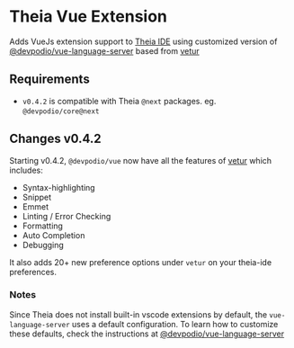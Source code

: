 # Theia Vue Extension
Adds VueJs extension support to [Theia IDE](https://www.theia-ide.org/) using customized version of [@devpodio/vue-language-server](https://github.com/Devpodio/vue-language-server) based from [vetur](https://github.com/vuejs/vetur/tree/master/server)

## Requirements
- `v0.4.2` is compatible with Theia `@next` packages. eg. `@devpodio/core@next`

## Changes v0.4.2

Starting v0.4.2, `@devpodio/vue` now have all the features of [vetur](https://github.com/vuejs/vetur) which includes:
- Syntax-highlighting
- Snippet
- Emmet
- Linting / Error Checking
- Formatting
- Auto Completion
- Debugging

It also adds 20+ new preference options under `vetur` on your theia-ide preferences.

### Notes
Since Theia does not install built-in vscode extensions by default, the `vue-language-server` uses a default configuration.
To learn how to customize these defaults, check the instructions at [@devpodio/vue-language-server](https://github.com/Devpodio/vue-language-server)

